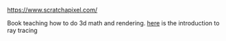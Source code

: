 https://www.scratchapixel.com/

Book teaching how to do 3d math and rendering. [here](https://www.scratchapixel.com/lessons/3d-basic-rendering/introduction-to-ray-tracing) is the introduction to ray tracing
